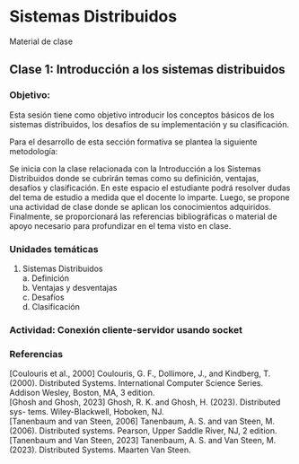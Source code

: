 # Sistemas Distribuidos
Material de clase


## Clase 1: Introducción a los sistemas distribuidos

### Objetivo:
Esta sesión tiene como objetivo introducir los conceptos básicos de los sistemas distribuidos, los desafíos de su implementación y su clasificación.

Para el desarrollo de esta sección formativa se plantea la siguiente metodología:

Se inicia con la clase relacionada con la Introducción a los Sistemas Distribuidos donde se cubrirán temas como su definición, ventajas, desafíos y clasificación. En este espacio el estudiante podrá resolver dudas del tema de estudio a medida que el docente lo imparte. Luego, se propone una actividad de clase donde se aplican los conocimientos adquiridos. Finalmente, se proporcionará las referencias bibliográficas o material de apoyo necesario para profundizar en el tema visto en clase.

### Unidades temáticas

1. Sistemas Distribuidos \
a. Definición \
b. Ventajas y desventajas \
c. Desafíos \
d. Clasificación 

### Actividad: Conexión cliente-servidor usando socket


### Referencias
[Coulouris et al., 2000] Coulouris, G. F., Dollimore, J., and Kindberg, T. (2000).
Distributed Systems. International Computer Science Series. Addison Wesley,
Boston, MA, 3 edition.\
[Ghosh and Ghosh, 2023] Ghosh, R. K. and Ghosh, H. (2023). Distributed sys-
tems. Wiley-Blackwell, Hoboken, NJ.\
[Tanenbaum and van Steen, 2006] Tanenbaum, A. S. and van Steen, M. (2006).
Distributed systems. Pearson, Upper Saddle River, NJ, 2 edition.\
[Tanenbaum and Van Steen, 2023] Tanenbaum, A. S. and Van Steen, M. (2023).
Distributed Systems. Maarten Van Steen.
